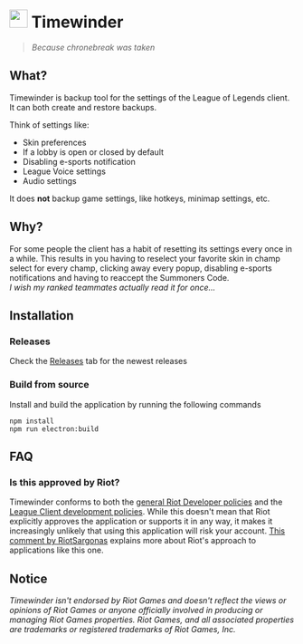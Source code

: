 # <img src="https://user-images.githubusercontent.com/27695959/147606566-ec9b9078-e9b8-417e-ae56-cb1c6de53ea5.png" width="32"> Timewinder
>*Because chronebreak was taken*

## What?

Timewinder is backup tool for the settings of the League of Legends client.
It can both create and restore backups.

Think of settings like:
* Skin preferences
* If a lobby is open or closed by default
* Disabling e-sports notification
* League Voice settings
* Audio settings

It does **not** backup game settings, like hotkeys, minimap settings, etc.   

## Why?
For some people the client has a habit of resetting its settings every once in a while.
This results in you having to reselect your favorite skin in champ select for every champ,
clicking away every popup, disabling e-sports notifications and having to reaccept the Summoners Code. 
<br>
*I wish my ranked teammates actually read it for once...*

## Installation
### Releases
Check the [Releases](https://github.com/NoudH/timewinder/releases/) tab for the newest releases

### Build from source
Install and build the application by running the following commands
```shell
npm install
npm run electron:build
```

## FAQ

### Is this approved by Riot?
Timewinder conforms to both the [general Riot Developer policies](https://developer.riotgames.com/policies.html) and the [League Client development policies](https://developer.riotgames.com/league-client-apis.html).
While this doesn't mean that Riot explicitly approves the application or supports it in any way, it makes it increasingly unlikely that using this application will risk your account.
[This comment by RiotSargonas](https://www.reddit.com/r/leagueoflegends/comments/80d4r0/runebook_the_ultimate_rune_pages_manager_that_you/duv2r22/) explains more about Riot's approach to applications like this one.

## Notice
*Timewinder isn't endorsed by Riot Games and doesn't reflect the views or opinions of Riot Games or anyone officially involved in producing or managing Riot Games properties. Riot Games, and all associated properties are trademarks or registered trademarks of Riot Games, Inc.*
